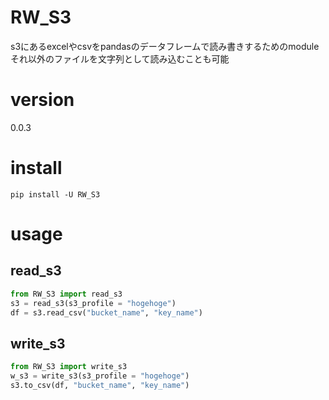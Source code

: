 # RW_S3

s3にあるexcelやcsvをpandasのデータフレームで読み書きするためのmodule
それ以外のファイルを文字列として読み込むことも可能

# version

0.0.3

# install

```shell
pip install -U RW_S3
```
# usage

## read_s3

```python
from RW_S3 import read_s3
s3 = read_s3(s3_profile = "hogehoge")
df = s3.read_csv("bucket_name", "key_name")
```

## write_s3

```python
from RW_S3 import write_s3
w_s3 = write_s3(s3_profile = "hogehoge")
s3.to_csv(df, "bucket_name", "key_name")
```